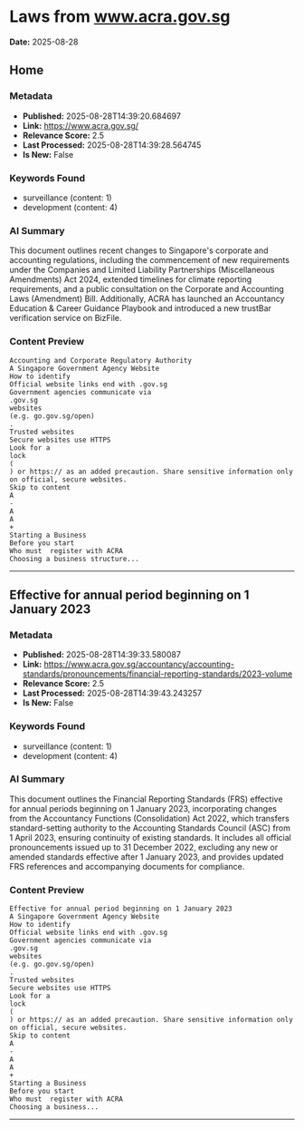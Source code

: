 # Laws from www.acra.gov.sg
**Date:** 2025-08-28

## Home

### Metadata
- **Published:** 2025-08-28T14:39:20.684697
- **Link:** https://www.acra.gov.sg/
- **Relevance Score:** 2.5
- **Last Processed:** 2025-08-28T14:39:28.564745
- **Is New:** False

### Keywords Found
- surveillance (content: 1)
- development (content: 4)

### AI Summary
This document outlines recent changes to Singapore's corporate and accounting regulations, including the commencement of new requirements under the Companies and Limited Liability Partnerships (Miscellaneous Amendments) Act 2024, extended timelines for climate reporting requirements, and a public consultation on the Corporate and Accounting Laws (Amendment) Bill. Additionally, ACRA has launched an Accountancy Education & Career Guidance Playbook and introduced a new trustBar verification service on BizFile.

### Content Preview
```
Accounting and Corporate Regulatory Authority
A Singapore Government Agency Website
How to identify
Official website links end with .gov.sg
Government agencies communicate via
.gov.sg
websites
(e.g. go.gov.sg/open)
.
Trusted websites
Secure websites use HTTPS
Look for a
lock
(
) or https:// as an added precaution. Share sensitive information only on official, secure websites.
Skip to content
A
-
A
A
+
Starting a Business
Before you start
Who must  register with ACRA
Choosing a business structure...
```

---

## Effective for annual period beginning on 1 January 2023

### Metadata
- **Published:** 2025-08-28T14:39:33.580087
- **Link:** https://www.acra.gov.sg/accountancy/accounting-standards/pronouncements/financial-reporting-standards/2023-volume
- **Relevance Score:** 2.5
- **Last Processed:** 2025-08-28T14:39:43.243257
- **Is New:** False

### Keywords Found
- surveillance (content: 1)
- development (content: 4)

### AI Summary
This document outlines the Financial Reporting Standards (FRS) effective for annual periods beginning on 1 January 2023, incorporating changes from the Accountancy Functions (Consolidation) Act 2022, which transfers standard-setting authority to the Accounting Standards Council (ASC) from 1 April 2023, ensuring continuity of existing standards. It includes all official pronouncements issued up to 31 December 2022, excluding any new or amended standards effective after 1 January 2023, and provides updated FRS references and accompanying documents for compliance.

### Content Preview
```
Effective for annual period beginning on 1 January 2023
A Singapore Government Agency Website
How to identify
Official website links end with .gov.sg
Government agencies communicate via
.gov.sg
websites
(e.g. go.gov.sg/open)
.
Trusted websites
Secure websites use HTTPS
Look for a
lock
(
) or https:// as an added precaution. Share sensitive information only on official, secure websites.
Skip to content
A
-
A
A
+
Starting a Business
Before you start
Who must  register with ACRA
Choosing a business...
```

---

